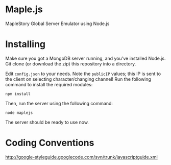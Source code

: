 Maple.js
========

MapleStory Global Server Emulator using Node.js

Installing
========
Make sure you got a MongoDB server running, and you've installed Node.js.
Git clone (or download the zip) this repository into a directory.

Edit `config.json` to your needs. Note the `publicIP` values; this IP is sent to the client on selecting character/changing channel!
Run the following command to install the required modules:
```
npm install
```
Then, run the server using the following command:
```
node maplejs
```

The server should be ready to use now.


Coding Conventions
========
http://google-styleguide.googlecode.com/svn/trunk/javascriptguide.xml
